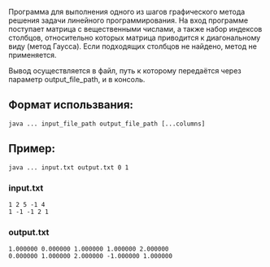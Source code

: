 Программа для выполнения одного из шагов графического метода решения задачи линейного программирования. 
На вход программе поступает матрица с вещественными числами, а также набор индексов столбцов, относительно которых
матрица приводится к диагональному виду (метод Гаусса). Если подходящих столбцов не найдено, метод не применяется.

Вывод осуществляется в файл, путь к которому передаётся через параметр output_file_path, и в консоль.

## Формат использвания: 
```
java ... input_file_path output_file_path [...columns]
```

## Пример: 
```
java ... input.txt output.txt 0 1
```
### input.txt
```
1 2 5 -1 4
1 -1 -1 2 1
```
### output.txt
```
1.000000 0.000000 1.000000 1.000000 2.000000 
0.000000 1.000000 2.000000 -1.000000 1.000000
```
